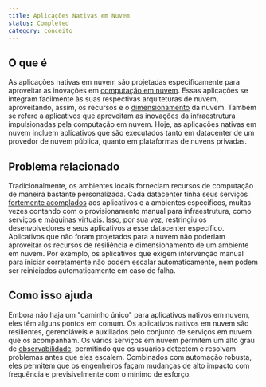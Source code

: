 ```yaml
---
title: Aplicações Nativas em Nuvem 
status: Completed
category: conceito
---
```


## O que é

As aplicações nativas em nuvem são projetadas especificamente para aproveitar as inovações em [computação em nuvem](/cloud-computing/). Essas aplicações se integram facilmente às suas respectivas arquiteturas de nuvem, aproveitando, assim, os recursos e o [dimensionamento](/scalability/) da nuvem. Também se refere a aplicativos que aproveitam as inovações da infraestrutura impulsionadas pela computação em nuvem. Hoje, as aplicações nativas em nuvem incluem aplicativos que são executados tanto em datacenter de um provedor de nuvem pública, quanto em plataformas de nuvens privadas.

## Problema relacionado

Tradicionalmente, os ambientes locais forneciam recursos de computação de maneira bastante personalizada. Cada datacenter tinha seus serviços [fortemente acomplados](/tightly-coupled-architectures/) aos aplicativos e a ambientes específicos, muitas vezes contando com o provisionamento manual para infraestrutura, como serviços e [máquinas virtuais](/virtual-machine/). Isso, por sua vez, restringiu os desenvolvedores e seus aplicativos a esse datacenter específico. Aplicativos que não foram projetados para a nuvem não poderiam aproveitar os recursos de resiliência e dimensionamento de um ambiente em nuvem. Por exemplo, os aplicativos que exigem intervenção manual para iniciar corretamente não podem escalar automaticamente, nem podem ser reiniciados automaticamente em caso de falha.

## Como isso ajuda

Embora não haja um "caminho único" para aplicativos nativos em nuvem, eles têm alguns pontos em comum. Os aplicativos nativos em nuvem são resilientes, gerenciáveis e auxiliados pelo conjunto de serviços em nuvem que os acompanham. Os vários serviços em nuvem permitem um alto grau de [observabilidade](/observability/), permitindo que os usuários detectem e resolvam problemas antes que eles escalem. Combinados com automação robusta, eles permitem que os engenheiros façam mudanças de alto impacto com frequência e previsivelmente com o mínimo de esforço.
